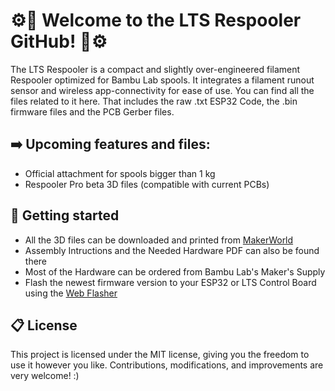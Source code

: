 # ⚙️🧵 Welcome to the LTS Respooler GitHub! 🧵⚙️

The LTS Respooler is a compact and slightly over-engineered filament Respooler optimized for Bambu Lab spools. It integrates a filament runout sensor and wireless app-connectivity for ease of use. You can find all the files related to it here. That includes the raw .txt ESP32 Code, the .bin firmware files and the PCB Gerber files.

## ➡️ Upcoming features and files:

- Official attachment for spools bigger than 1 kg
- Respooler Pro beta 3D files (compatible with current PCBs)

## 🚀 Getting started

- All the 3D files can be downloaded and printed from [MakerWorld](https://makerworld.com/models/448008)
- Assembly Intructions and the Needed Hardware PDF can also be found there
- Most of the Hardware can be ordered from Bambu Lab's Maker's Supply
- Flash the newest firmware version to your ESP32 or LTS Control Board using the [Web Flasher](https://lts-design.com/pages/software)

## 📋 License

This project is licensed under the MIT license, giving you the freedom to use it however you like. Contributions, modifications, and improvements are very welcome! :)
